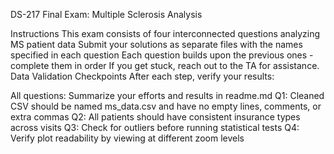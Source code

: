 DS-217 Final Exam: Multiple Sclerosis Analysis

Instructions
This exam consists of four interconnected questions analyzing MS patient data
Submit your solutions as separate files with the names specified in each question
Each question builds upon the previous ones - complete them in order
If you get stuck, reach out to the TA for assistance.
Data Validation Checkpoints
After each step, verify your results:

All questions: Summarize your efforts and results in readme.md
Q1: Cleaned CSV should be named ms_data.csv and have no empty lines, comments, or extra commas
Q2: All patients should have consistent insurance types across visits
Q3: Check for outliers before running statistical tests
Q4: Verify plot readability by viewing at different zoom levels